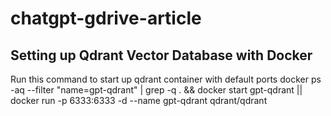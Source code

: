 # chatgpt-gdrive-article




## Setting up Qdrant Vector Database with Docker
Run this command to start up qdrant container with default ports
docker ps -aq --filter \"name=gpt-qdrant\" | grep -q . && docker start gpt-qdrant || docker run -p 6333:6333 -d --name gpt-qdrant qdrant/qdrant